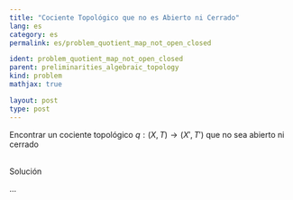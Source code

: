 ```yaml
---
title: "Cociente Topológico que no es Abierto ni Cerrado"
lang: es
category: es
permalink: es/problem_quotient_map_not_open_closed

ident: problem_quotient_map_not_open_closed
parent: preliminarities_algebraic_topology
kind: problem
mathjax: true

layout: post
type: post
---
```


<div>

Encontrar un cociente topológico $q:(X,T)\to (X',T')$ que no sea abierto ni cerrado

</div><br>

<div class="bcblue boxdissap">
Solución
</div>

<div class="dissap">

...

</div>





